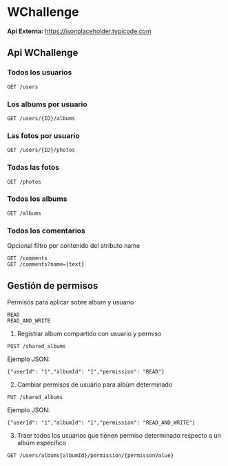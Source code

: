 # WChallenge

**Api Externa:** https://jsonplaceholder.typicode.com

## Api WChallenge
### Todos los usuarios
```
GET /users
```
### Los albums por usuario
```
GET /users/{ID}/albums
```
### Las fotos por usuario
```
GET /users/{ID}/photos
```
### Todas las fotos
```
GET /photos
```
### Todos los albums
```
GET /albums
```
### Todos los comentarios
Opcional filtro por contenido del atributo name
```
GET /comments
GET /comments?name={text}
```

## Gestión de permisos
Permisos para aplicar sobre album y usuario
```
READ
READ_AND_WRITE
```
1) Registrar album compartido con usuario y permiso
```  
POST /shared_albums
```
Ejemplo JSON:
```
{"userId": "1","albumId": "1","permission": "READ"}
```
2) Cambiar permisos de usuario para albúm determinado
```
PUT /shared_albums
```
Ejemplo JSON:
```
{"userId": "1","albumId": "1","permission": "READ_AND_WRITE"}
```
3) Traer todos los usuarios que tienen permiso determinado respecto a un albúm especifico
```
GET /users/albums{albumId}/permission/{permissonValue}
```
